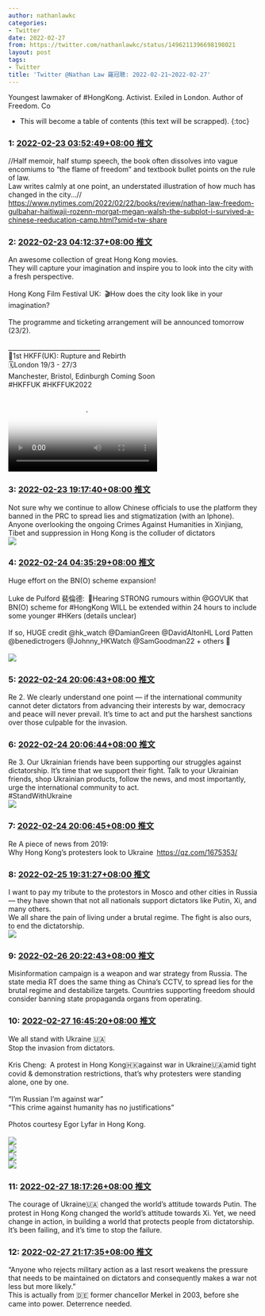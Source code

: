 ```yaml
---
author: nathanlawkc
categories:
- Twitter
date: 2022-02-27
from: https://twitter.com/nathanlawkc/status/1496211396698198021
layout: post
tags:
- Twitter
title: 'Twitter @Nathan Law 羅冠聰: 2022-02-21~2022-02-27'
---
```


Youngest lawmaker of #HongKong. Activist. Exiled in London. Author of Freedom. Co

* This will become a table of contents (this text will be scrapped).
{:toc}

### 1: [2022-02-23 03:52:49+08:00 推文](https://twitter.com/nathanlawkc/status/1496211396698198021)

//Half memoir, half stump speech, the book often dissolves into vague encomiums to “the flame of freedom” and textbook bullet points on the rule of law. <br>Law writes calmly at one point, an understated illustration of how much has changed in the city...// <a href="https://www.nytimes.com/2022/02/22/books/review/nathan-law-freedom-gulbahar-haitiwaji-rozenn-morgat-megan-walsh-the-subplot-i-survived-a-chinese-reeducation-camp.html?smid=tw-share" target="_blank" rel="noopener noreferrer">https://www.nytimes.com/2022/02/22/books/review/nathan-law-freedom-gulbahar-haitiwaji-rozenn-morgat-megan-walsh-the-subplot-i-survived-a-chinese-reeducation-camp.html?smid=tw-share</a>

### 2: [2022-02-23 04:12:37+08:00 推文](https://twitter.com/nathanlawkc/status/1496216376167616519)

An awesome collection of great Hong Kong movies.<br>They will capture your imagination and inspire you to look into the city with a fresh perspective.<br><br>Hong Kong Film Festival UK: 🎬How does the city look like in your imagination?<br><br>The programme and ticketing arrangement will be  announced tomorrow (23/2). <br><br>_____________________________<br>🎥1st HKFF(UK): Rupture and Rebirth<br>🗓London 19/3 - 27/3 <br>Manchester, Bristol, Edinburgh Coming Soon<br>#HKFFUK #HKFFUK2022<br><br><video src="https://video.twimg.com/ext_tw_video/1496215418863771668/pu/vid/1280x720/svRNLiVx_l8g6_7m.mp4?tag=12" controls="controls" poster="https://pbs.twimg.com/ext_tw_video_thumb/1496215418863771668/pu/img/JUumohFg7L8P21-0.jpg"></video>

### 3: [2022-02-23 19:17:40+08:00 推文](https://twitter.com/nathanlawkc/status/1496444142305660933)

Not sure why we continue to allow Chinese officials to use the platform they banned in the PRC to spread lies and stigmatization (with an Iphone).<br>Anyone overlooking the ongoing Crimes Against Humanities in Xinjiang, Tibet and suppression in Hong Kong is the colluder of dictators<br><img style="" src="https://pbs.twimg.com/media/FMRv8XmXMAA48SL?format=jpg&amp;name=orig" referrerpolicy="no-referrer">

### 4: [2022-02-24 04:35:29+08:00 推文](https://twitter.com/nathanlawkc/status/1496584520790859780)

Huge effort on the BN(O) scheme expansion!<br><br>Luke de Pulford 裴倫德: 🚨Hearing STRONG rumours within @GOVUK that BN(O) scheme for #HongKong WILL be extended within 24 hours to include some younger #HKers (details unclear)<br><br>If so, HUGE credit @hk_watch @DamianGreen @DavidAltonHL Lord Patten @benedictrogers @Johnny_HKWatch @SamGoodman22 + others 👏<br><br><img style="" src="https://pbs.twimg.com/media/FMTNH--WYAI6Rpx?format=jpg&amp;name=orig" referrerpolicy="no-referrer">

### 5: [2022-02-24 20:06:43+08:00 推文](https://twitter.com/nathanlawkc/status/1496818873668100098)

Re 2. We clearly understand one point — if the international community cannot deter dictators from advancing their interests by war, democracy and peace will never prevail. It’s time to act and put the harshest sanctions over those culpable for the invasion.

### 6: [2022-02-24 20:06:44+08:00 推文](https://twitter.com/nathanlawkc/status/1496818878319583239)

Re 3. Our Ukrainian friends have been supporting our struggles against dictatorship. It’s time that we support their fight. Talk to your Ukrainian friends, shop Ukrainian products, follow the news, and most importantly, urge the international community to act.<br>#StandWithUkraine<br><img style="" src="https://pbs.twimg.com/media/FMXDi3KWYAIgGK6?format=jpg&amp;name=orig" referrerpolicy="no-referrer">

### 7: [2022-02-24 20:06:45+08:00 推文](https://twitter.com/nathanlawkc/status/1496818881427558400)

Re A piece of news from 2019:<br>Why Hong Kong’s protesters look to Ukraine <a href="https://qz.com/1675353/" target="_blank" rel="noopener noreferrer">https://qz.com/1675353/</a>

### 8: [2022-02-25 19:31:27+08:00 推文](https://twitter.com/nathanlawkc/status/1497172386558394370)

I want to pay my tribute to the protestors in Mosco and other cities in Russia — they have shown that not all nationals support dictators like Putin, Xi, and many others.<br>We all share the pain of living under a brutal regime. The fight is also ours, to end the dictatorship.<br><img style="" src="https://pbs.twimg.com/media/FMcGGMHWQAYJwkF?format=jpg&amp;name=orig" referrerpolicy="no-referrer">

### 9: [2022-02-26 20:22:43+08:00 推文](https://twitter.com/nathanlawkc/status/1497547674651877377)

Misinformation campaign is a weapon and war strategy from Russia. The state media RT does the same thing as China’s CCTV, to spread lies for the brutal regime and destabilize targets. Countries supporting freedom should consider banning state propaganda organs from operating.

### 10: [2022-02-27 16:45:20+08:00 推文](https://twitter.com/nathanlawkc/status/1497855357200343040)

We all stand with Ukraine 🇺🇦 <br>Stop the invasion from dictators.<br><br>Kris Cheng: A protest in Hong Kong🇭🇰against war in Ukraine🇺🇦amid tight covid &amp; demonstration restrictions, that’s why protesters were standing alone, one by one.<br><br>“I’m Russian I’m against war”<br>“This crime against humanity has no justifications”<br><br>Photos courtesy Egor Lyfar in Hong Kong.<br><br><img style="" src="https://pbs.twimg.com/media/FMcyZMEXsAUuxSa?format=jpg&amp;name=orig" referrerpolicy="no-referrer"><br><img style="" src="https://pbs.twimg.com/media/FMcyZMCXIAEQgl4?format=jpg&amp;name=orig" referrerpolicy="no-referrer"><br><img style="" src="https://pbs.twimg.com/media/FMcyZMAXoAE7oi1?format=jpg&amp;name=orig" referrerpolicy="no-referrer"><br><img style="" src="https://pbs.twimg.com/media/FMcyZMCWQC0RNsk?format=jpg&amp;name=orig" referrerpolicy="no-referrer">

### 11: [2022-02-27 18:17:26+08:00 推文](https://twitter.com/nathanlawkc/status/1497878532445417478)

The courage of Ukraine🇺🇦 changed the world’s attitude towards Putin. The protest in Hong Kong changed the world’s attitude towards Xi. Yet, we need change in action, in building a world that protects people from dictatorship. It’s been failing, and it’s time to stop the failure.

### 12: [2022-02-27 21:17:35+08:00 推文](https://twitter.com/nathanlawkc/status/1497923869318995968)

“Anyone who rejects military action as a last resort weakens the pressure that needs to be maintained on dictators and consequently makes a war not less but more likely.” <br>This is actually from 🇩🇪 former chancellor Merkel in 2003, before she came into power. Deterrence needed.

